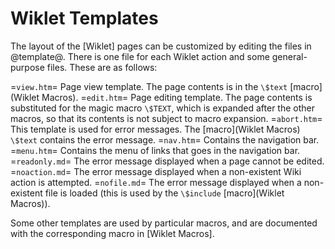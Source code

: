 # Wiklet Templates

The layout of the [Wiklet] pages can be customized by editing the files in @template@. There is one file for each Wiklet action and some general-purpose files. These are as follows:

=`view.htm`=
    Page view template. The page contents is in the `\$text` [macro](Wiklet Macros).
=`edit.htm`=
    Page editing template. The page contents is substituted for the magic macro `\$TEXT`, which is expanded after the other macros, so that its contents is not subject to macro expansion.
=`abort.htm`=
    This template is used for error messages. The [macro](Wiklet Macros) `\$text` contains the error message.
=`nav.htm`=
    Contains the navigation bar.
=`menu.htm`=
    Contains the menu of links that goes in the navigation bar.
=`readonly.md`=
    The error message displayed when a page cannot be edited.
=`noaction.md`=
    The error message displayed when a non-existent Wiki action is attempted.
=`nofile.md`=
    The error message displayed when a non-existent file is loaded (this is used by the `\$include` [macro](Wiklet Macros)).

Some other templates are used by particular macros, and are documented with the corresponding macro in [Wiklet Macros].
